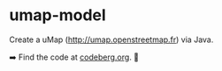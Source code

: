 # umap-model
Create a uMap (http://umap.openstreetmap.fr) via Java.

➡️ Find the code at [codeberg.org](https://codeberg.org/jmizv/umap-model). 🧊
